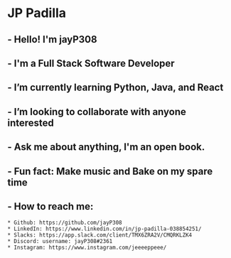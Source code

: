 # JP Padilla

 ## - Hello! I'm jayP308
 ## - I'm a Full Stack Software Developer
 ## - I’m currently learning Python, Java, and React
 ## - I’m looking to collaborate with anyone interested 
 ## - Ask me about anything, I'm an open book.
 ## - Fun fact: Make music and Bake on my spare time 
 ## - How to reach me: 
    * Github: https://github.com/jayP308
    * LinkedIn: https://www.linkedin.com/in/jp-padilla-038854251/
    * Slacks: https://app.slack.com/client/TMX6ZRA2V/CMQRKLZK4
    * Discord: username: jayP308#2361
    * Instagram: https://www.instagram.com/jeeeeppeee/

